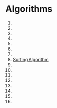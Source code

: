 # Algorithms





1. []()
1. []()
1. []()
1. []()
1. []()
1. []()
1. []()
1. [Sorting Algorithm](https://en.wikipedia.org/wiki/Sorting_algorithm)
1. []()
1. []()
1. []()
1. []()
1. []()
1. []()
1. []()
1. []()
